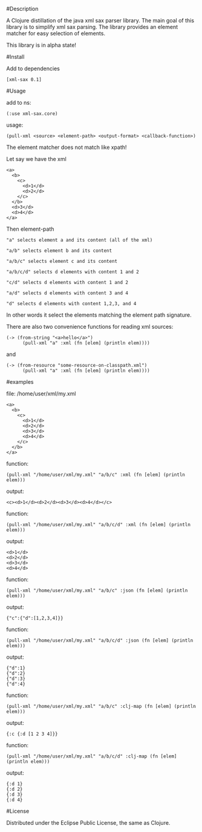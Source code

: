 #Description

A Clojure distillation of the java xml sax parser library.
The main goal of this library is to simplify xml sax parsing.
The library provides an element matcher for easy selection of elements.

This library is in alpha state!

#Install

Add to dependencies

    [xml-sax 0.1]

#Usage

add to ns:

    (:use xml-sax.core)

usage:

    (pull-xml <source> <element-path> <output-format> <callback-function>)

The element matcher does not match like xpath!

Let say we have the xml

    <a>
      <b>
        <c>
          <d>1</d>
          <d>2</d>
        </c>
      </b>
      <d>3</d>
      <d>4</d>
    </a>

Then element-path

    "a" selects element a and its content (all of the xml)

    "a/b" selects element b and its content

    "a/b/c" selects element c and its content

    "a/b/c/d" selects d elements with content 1 and 2

    "c/d" selects d elements with content 1 and 2

    "a/d" selects d elements with content 3 and 4

    "d" selects d elements with content 1,2,3, and 4

In other words it select the elements matching the element path signature.

There are also two convenience functions for reading xml sources:

    (-> (from-string "<a>hello</a>")
          (pull-xml "a" :xml (fn [elem] (println elem))))

and

    (-> (from-resource "some-resource-on-classpath.xml")
          (pull-xml "a" :xml (fn [elem] (println elem))))


#examples

file: /home/user/xml/my.xml

    <a>
      <b>
        <c>
          <d>1</d>
          <d>2</d>
          <d>3</d>
          <d>4</d>
        </c>
      </b>
    </a>

function:

    (pull-xml "/home/user/xml/my.xml" "a/b/c" :xml (fn [elem] (println elem)))

output:

    <c><d>1</d><d>2</d><d>3</d><d>4</d></c>

function:

    (pull-xml "/home/user/xml/my.xml" "a/b/c/d" :xml (fn [elem] (println elem)))

output:

    <d>1</d>
    <d>2</d>
    <d>3</d>
    <d>4</d>

function:

    (pull-xml "/home/user/xml/my.xml" "a/b/c" :json (fn [elem] (println elem)))

output:

    {"c":{"d":[1,2,3,4]}}

function:

    (pull-xml "/home/user/xml/my.xml" "a/b/c/d" :json (fn [elem] (println elem)))

output:

    {"d":1}
    {"d":2}
    {"d":3}
    {"d":4}

function:

    (pull-xml "/home/user/xml/my.xml" "a/b/c" :clj-map (fn [elem] (println elem)))

output:

    {:c {:d [1 2 3 4]}}

function:

    (pull-xml "/home/user/xml/my.xml" "a/b/c/d" :clj-map (fn [elem] (println elem)))

output:

    {:d 1}
    {:d 2}
    {:d 3}
    {:d 4}

#License

Distributed under the Eclipse Public License, the same as Clojure.